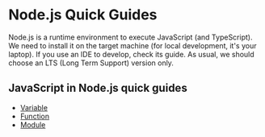 # Node.js Quick Guides

Node.js is a runtime environment to execute JavaScript (and TypeScript). We need to install it on the target machine (for local development, it's your laptop). If you use an IDE to develop, check its guide. As usual, we should choose an LTS (Long Term Support) version only.


## JavaScript in Node.js quick guides

- [Variable](variable.md)
- [Function](function.md)
- [Module](module.md)